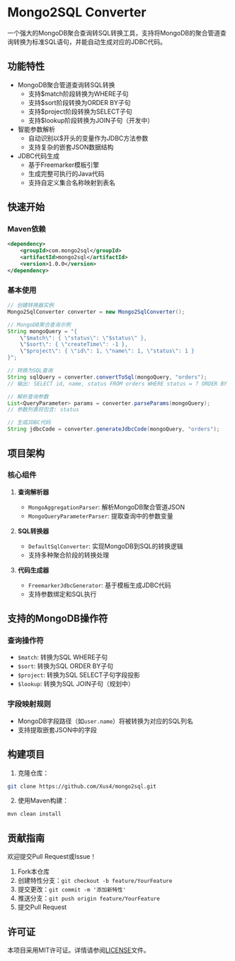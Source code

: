 # Mongo2SQL Converter

一个强大的MongoDB聚合查询转SQL转换工具，支持将MongoDB的聚合管道查询转换为标准SQL语句，并能自动生成对应的JDBC代码。

## 功能特性

- MongoDB聚合管道查询转SQL转换
  - 支持$match阶段转换为WHERE子句
  - 支持$sort阶段转换为ORDER BY子句
  - 支持$project阶段转换为SELECT子句
  - 支持$lookup阶段转换为JOIN子句（开发中）
- 智能参数解析
  - 自动识别以$开头的变量作为JDBC方法参数
  - 支持复杂的嵌套JSON数据结构
- JDBC代码生成
  - 基于Freemarker模板引擎
  - 生成完整可执行的Java代码
  - 支持自定义集合名称映射到表名

## 快速开始

### Maven依赖

```xml
<dependency>
    <groupId>com.mongo2sql</groupId>
    <artifactId>mongo2sql</artifactId>
    <version>1.0.0</version>
</dependency>
```

### 基本使用

```java
// 创建转换器实例
Mongo2SqlConverter converter = new Mongo2SqlConverter();

// MongoDB聚合查询示例
String mongoQuery = "{
    \"$match\": { \"status\": \"$status\" },
    \"$sort\": { \"createTime\": -1 },
    \"$project\": { \"id\": 1, \"name\": 1, \"status\": 1 }
}";

// 转换为SQL查询
String sqlQuery = converter.convertToSql(mongoQuery, "orders");
// 输出: SELECT id, name, status FROM orders WHERE status = ? ORDER BY createTime DESC

// 解析查询参数
List<QueryParameter> params = converter.parseParams(mongoQuery);
// 参数列表将包含: status

// 生成JDBC代码
String jdbcCode = converter.generateJdbcCode(mongoQuery, "orders");
```

## 项目架构

### 核心组件

1. **查询解析器**
   - `MongoAggregationParser`: 解析MongoDB聚合管道JSON
   - `MongoQueryParameterParser`: 提取查询中的参数变量

2. **SQL转换器**
   - `DefaultSqlConverter`: 实现MongoDB到SQL的转换逻辑
   - 支持多种聚合阶段的转换处理

3. **代码生成器**
   - `FreemarkerJdbcGenerator`: 基于模板生成JDBC代码
   - 支持参数绑定和SQL执行

## 支持的MongoDB操作符

### 查询操作符
- `$match`: 转换为SQL WHERE子句
- `$sort`: 转换为SQL ORDER BY子句
- `$project`: 转换为SQL SELECT子句字段投影
- `$lookup`: 转换为SQL JOIN子句（规划中）

### 字段映射规则
- MongoDB字段路径（如`user.name`）将被转换为对应的SQL列名
- 支持提取嵌套JSON中的字段

## 构建项目

1. 克隆仓库：
```bash
git clone https://github.com/Xus4/mongo2sql.git
```

2. 使用Maven构建：
```bash
mvn clean install
```

## 贡献指南

欢迎提交Pull Request或Issue！

1. Fork本仓库
2. 创建特性分支：`git checkout -b feature/YourFeature`
3. 提交更改：`git commit -m '添加新特性'`
4. 推送分支：`git push origin feature/YourFeature`
5. 提交Pull Request

## 许可证

本项目采用MIT许可证。详情请参阅[LICENSE](LICENSE)文件。